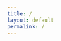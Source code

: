 ```yaml
---
title: /
layout: default
permalink: /
---
```

<style>
.center {
  display: block;
  margin-left: auto;
  margin-right: auto;
  width: 100%;
}
</style>

<script>
    document.write('<div style="text-align:center"><div><span style="color: #ff0000"> </span></div><div></div><div><span style="color: #f80000"> </span><span style="color: #f10101"> </span><span style="color: #eb0101"> </span><span style="color: #e40202">█</span><span style="color: #dd0202">█</span><span style="color: #d60202">╗</span><span style="color: #cf0303">█</span><span style="color: #c80303">█</span><span style="color: #c20404">█</span><span style="color: #bb0404">█</span><span style="color: #b40404">█</span><span style="color: #ad0505">█</span><span style="color: #a60505">█</span><span style="color: #9f0606">╗</span></div><div><span style="color: #990606"> </span><span style="color: #920606"> </span><span style="color: #8b0707">█</span><span style="color: #840707">█</span><span style="color: #7d0707">█</span><span style="color: #770808">║</span><span style="color: #700808">╚</span><span style="color: #690909">═</span><span style="color: #620909">═</span><span style="color: #5b0909">═</span><span style="color: #540a0a">═</span><span style="color: #4e0a0a">█</span><span style="color: #470b0b">█</span><span style="color: #400b0b">║</span></div><div><span style="color: #470b0b"> </span><span style="color: #4d0a0a"> </span><span style="color: #84848484">1:<span class="changing-char">A</span>:3:4:5:6:7:8:9:10:<span class="changing-char">A</span><span class="glitch-char">A</span>:12:13:14:15:16:  </span><span style="color: #540a0a">╚</span><span style="color: #5a0909">█</span><span style="color: #610909">█</span><span style="color: #680909">║</span><span style="color: #6e0808"> </span><span style="color: #750808"> </span><span style="color: #7b0808"> </span><span style="color: #820707"> </span><span style="color: #880707">█</span><span style="color: #8f0606">█</span><span style="color: #960606">╔</span><span style="color: #9c0606">╝</span><span style="color: #84848484">  :18:19:<span class="glitch-char">A</span><span class="glitch-char">A</span>:21:22:23:2X:25:26:XX:28:<span class="changing-char">AA</span>:30</span></div><div><span style="color: #a30505"> </span><span style="color: #a90505"> </span><span style="color: #b00505"> </span><span style="color: #b70404">█</span><span style="color: #bd0404">█</span><span style="color: #c40303">║</span><span style="color: #ca0303"> </span><span style="color: #d10303"> </span><span style="color: #d70202"> </span><span style="color: #de0202">█</span><span style="color: #e50202">█</span><span style="color: #eb0101">╔</span><span style="color: #f20101">╝</span><span style="color: #f80000"> </span></div><div><span style="color: #ff0000"> </span><span style="color: #fb0101"> </span><span style="color: #f70202"> </span><span style="color: #f20303">█</span><span style="color: #ee0404">█</span><span style="color: #ea0505">║</span><span style="color: #e60606"> </span><span style="color: #e10707"> </span><span style="color: #dd0808"> </span><span style="color: #d90909">█</span><span style="color: #d50a0a">█</span><span style="color: #d10b0b">║</span><span style="color: #cc0c0c"> </span><span style="color: #c80d0d"> </span></div><div><span style="color: #c40e0e"> </span><span style="color: #c00f0f"> </span><span style="color: #bc1010"> </span><span style="color: #b71111">╚</span><span style="color: #b31212">═</span><span style="color: #af1313">╝</span><span style="color: #ab1414"> </span><span style="color: #a61515"> </span><span style="color: #a21616"> </span><span style="color: #9e1717">╚</span><span style="color: #9a1818">═</span><span style="color: #961919">╝</span><span style="color: #911a1a"> </span><span style="color: #8d1b1b"> </span></div><div></div><div></div><div></div><div></div><div></div><div></div></div>')           
</script>

<script>
  //<span class="changing-char">A</span> 
  const chars = 'RSTUVWXYZghijklz0123456789!@#$%^&*-_<>.,/`~[]{};:"';

  function getRandomChar() {
    const randomIndex = Math.floor(Math.random() * chars.length);
    return chars[randomIndex];
  }

  function getRandomInterval(min = 10, max = 500) {
    return Math.floor(Math.random() * (max - min + 1)) + min;
  }

  function getRandomColor() {
    const choice = Math.random();

    if (choice < 0.33) {
      const red = 200 + Math.floor(Math.random() * 56);
      const green = Math.floor(Math.random() * 30);
      const blue = Math.floor(Math.random() * 30);
      return `rgb(${red},${green},${blue})`;
    } else if (choice < 0.66) {
      const grey = 100 + Math.floor(Math.random() * 100);
      return `rgb(${grey},${grey},${grey})`;
    } else {
      const white = 220 + Math.floor(Math.random() * 36);
      return `rgb(${white},${white},${white})`;
    }
  }

  function changeCharRandomly(span) {
    if (!span) return;

    span.textContent = getRandomChar();
    span.style.color = getRandomColor();

    const nextInterval = getRandomInterval();
    setTimeout(() => changeCharRandomly(span), nextInterval);
  }

  // Initialize for all spans with the class 'changing-char'
  document.addEventListener("DOMContentLoaded", () => {
    const spans = document.querySelectorAll('.changing-char');
    spans.forEach(span => changeCharRandomly(span));
  });
</script>





<style>
  //<span class="glitch-char">A</span>
  .glitch-char {
    display: inline-block;
    position: relative;
    font-family: monospace;
    font-weight: bold;
    color: white;
    background-color: black;
  }

  .glitch-char.glitching::before,
  .glitch-char.glitching::after {
    content: attr(data-char);
    position: absolute;
    left: 0;
    color: red;
    clip: rect(0, 0, 0, 0);
  }

  .glitch-char.glitching::before {
    animation: glitchTop 0.3s linear infinite;
    color: #0ff;
  }

  .glitch-char.glitching::after {
    animation: glitchBottom 0.3s linear infinite;
    color: #f0f;
  }

  @keyframes glitchTop {
    0% { clip: rect(0, 9999px, 0, 0); transform: translate(-2px, -2px); }
    50% { clip: rect(0, 9999px, 100%, 0); transform: translate(2px, -1px); }
    100% { clip: rect(0, 9999px, 0, 0); transform: translate(-1px, 2px); }
  }

  @keyframes glitchBottom {
    0% { clip: rect(100%, 9999px, 0, 0); transform: translate(2px, 2px); }
    50% { clip: rect(0, 9999px, 100%, 0); transform: translate(-2px, 1px); }
    100% { clip: rect(100%, 9999px, 0, 0); transform: translate(1px, -2px); }
  }
</style>

<script>
  document.addEventListener("DOMContentLoaded", function () {
    const glitchChars = document.querySelectorAll('.glitch-char');

    glitchChars.forEach(span => {
      const char = span.textContent.trim();
      span.setAttribute('data-char', char);

      function toggleGlitch() {
        span.classList.add('glitching');
        setTimeout(() => {
          span.classList.remove('glitching');
        }, 300); // duration of the glitch
      }

      // Glitch every 1–3 seconds randomly
      function loop() {
        toggleGlitch();
        setTimeout(loop, 1000 + Math.random() * 2000);
      }

      loop();
    });
  });
</script>


